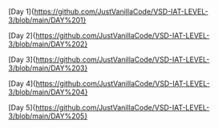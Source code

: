 

[Day 1]{https://github.com/JustVanillaCode/VSD-IAT-LEVEL-3/blob/main/DAY%201}

[Day 2]{https://github.com/JustVanillaCode/VSD-IAT-LEVEL-3/blob/main/DAY%202}

[Day 3]{https://github.com/JustVanillaCode/VSD-IAT-LEVEL-3/blob/main/DAY%203}

[Day 4]{https://github.com/JustVanillaCode/VSD-IAT-LEVEL-3/blob/main/DAY%204}

[Day 5]{https://github.com/JustVanillaCode/VSD-IAT-LEVEL-3/blob/main/DAY%205}
